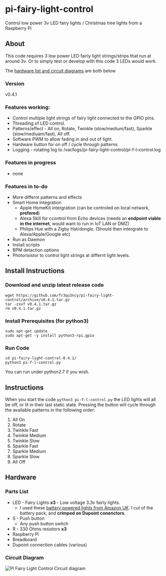 # pi-fairy-light-control
Control low power 3v LED fairy lights / Christmas tree lights from a Raspberry Pi

## About
This code requires 3 low power LED fairly light strings/strips that run at around 3v. Or to simply test or develop with this code 3 LEDs would work.

The [hardware list and circuit diagrams](https://github.com/fr3qu3ncy/pi-fairy-light-control#hardware) are both below

### Version
v0.4.1
### Features working:
* Control multiple light strings of fairy light connected to the GPIO pins.
* Threading of LED control.
* Patterns/effect - All on, Rotate, Twinkle (slow/medium/fast), Sparkle (slow/mediuam/fast), All off.
* Software PWM to allow fading in and out of light.
* Hardware button for on off / cycle through patterns
* Logging - rotating log to /var/logs/pi-fairy-light-control/pi-f-l-control.log
### Features in progress
* none
### Features in to-do
* More differnt patterns and effects
* Smart Home Integration
    * Apple HomeKit intergration (can be controled on local network, **prefered**)
    * Alexa Skill for ccontrol from Echo devices (needs an **endpoint viable in the internet**, would want to run in IoT LAN or DMZ)
    * Philips Hue with a Zigby Hat/dongle. (Should then intergrate to Alexa/Apple/Google etc)
* Run as Daemon
* Install scripts
* BPM detaction options
* Photorisistor to control light strings at differnt light levels.

## Install Instructions
### Download and unzip latest release code
```
wget https://github.com/fr3qu3ncy/pi-fairy-light-control/archive/v0.4.1.tar.gz
tar -zxvf v0.4.1.tar.gz
rm v0.4.1.tar.gz
```

### Install Prerequisites (for python3)
```
sudo apt-get update
sudo apt-get -y install python3-rpi.gpio
```

### Run Code
```
cd pi-fairy-light-control-0.4.1/
python3 pi-f-l-control.py
```
You can run under python2.7 if you wish.

## Instructions
When you start the code `python3 pi-f-l-control.py` the LED lights will all be off, or lit in their last static state.
Pressing the button will cycle through the available patterns in the following order:
1. All On
1. Rotate
1. Twinkle Fast
1. Twinkle Medium
1. Twinkle Slow
1. Sparkle Fast
1. Sparkle Medium
1. Sparkle Slow
1. All Off

## Hardware
### Parts List
* LED - Fairy Lights **x3** - Low voltage 3.3v fairly lights.
    * I used these [battery powered lights from Amazon UK](https://www.amazon.co.uk/gp/product/B08FSQDRJX/ref=ppx_yo_dt_b_asin_image_o04_s00?ie=UTF8&psc=1). I cut of the battery pack, and **crimped on Dupoint conenctors**.
* S - Push button
    * Any push button switch
* R - 330 Ohms resistors **x3**
* Raspberry Pi
* Breadboard
* Dupoint connection cables (various)

### Circuit Diagram
![Pi Fairy Light Control Circuit diagram](https://user-images.githubusercontent.com/33297343/101999019-91af9700-3cd0-11eb-8125-3e55d02b96bc.png)

